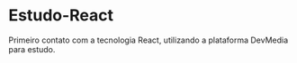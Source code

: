 # Estudo-React

Primeiro contato com a tecnologia React, utilizando a plataforma DevMedia para estudo.
